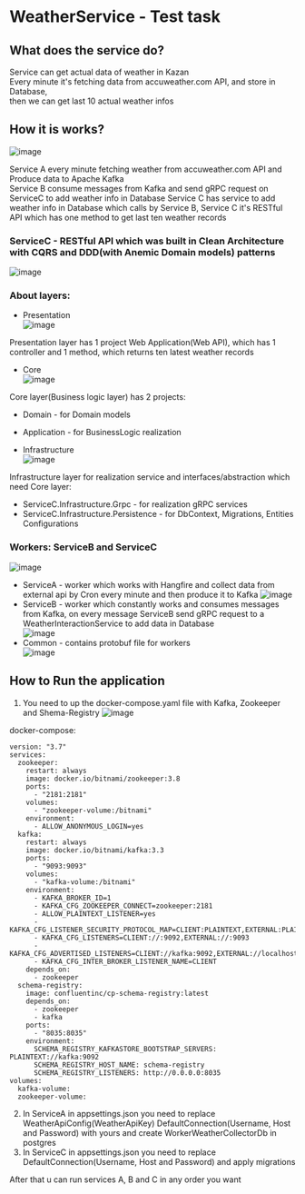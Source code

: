 # WeatherService - Test task

## What does the service do?

Service can get actual data of weather in Kazan<br/>
Every minute it's fetching data from accuweather.com API, and store in Database,<br/>
then we can get last 10 actual weather infos<br/>

## How it is works?

![image](https://github.com/s1ches/WeatherService/assets/121990701/550e124c-bc2d-4be0-a36b-30a39b2795e9)

Service A every minute fetching weather from accuweather.com API and Produce data to Apache Kafka<br/>
Service B consume messages from Kafka and send gRPC request on ServiceC to add weather info in Database
Service C has service to add weather info in Database which calls by Service B, Service C it's RESTful API which has one method to get last ten weather records 

### ServiceC - RESTful API which was built in Clean Architecture with CQRS and DDD(with Anemic Domain models) patterns

![image](https://github.com/s1ches/WeatherService/assets/121990701/cf145b8a-29ef-4482-85bc-f10e15705e27)


### About layers:
- Presentation<br/>
![image](https://github.com/s1ches/WeatherService/assets/121990701/d745c52f-d7cf-4929-945b-e89de2ee3d60)

Presentation layer has 1 project Web Application(Web API), which has 1 controller and 1 method, which returns ten latest weather records

- Core<br/>
  ![image](https://github.com/s1ches/WeatherService/assets/121990701/976538eb-a4ef-4e52-b15e-669213775303)

Core layer(Business logic layer) has 2 projects:<br/>
- Domain - for Domain models<br/>
- Application - for BusinessLogic realization<br/>

- Infrastructure<br/>
    ![image](https://github.com/s1ches/WeatherService/assets/121990701/c7b0b29a-f27c-4369-8e65-022bdfc475c8)

Infrastructure layer for realization service and interfaces/abstraction which need Core layer:<br/>
- ServiceC.Infrastructure.Grpc - for realization gRPC services<br/>
- ServiceC.Infrastructure.Persistence - for DbContext, Migrations, Entities Configurations<br/>
    
### Workers: ServiceB and ServiceC

![image](https://github.com/s1ches/WeatherService/assets/121990701/dcc300ae-fd1d-4f36-b33e-694e54527096)

- ServiceA - worker which works with Hangfire and collect data from external api by Cron every minute and then produce it to Kafka
  ![image](https://github.com/s1ches/WeatherService/assets/121990701/fe68a263-6013-4f00-82a7-8c3fcda30bba)
- ServiceB - worker which constantly works and consumes messages from Kafka, on every message ServiceB send gRPC request to a WeatherInteractionService to add data in Database<br/>
  ![image](https://github.com/s1ches/WeatherService/assets/121990701/d398ab79-29c6-497a-a57e-23ccbf144eb2)
- Common - contains protobuf file for workers<br/>
  ![image](https://github.com/s1ches/WeatherService/assets/121990701/4d4134b7-5c4e-428a-9ae5-bc7dda16be9f)


## How to Run the application

1. You need to up the docker-compose.yaml file with Kafka, Zookeeper and Shema-Registry
![image](https://github.com/s1ches/WeatherService/assets/121990701/26c99018-9f6d-4676-9ae2-c0f9323d6c2b)

docker-compose:
```
version: "3.7"
services:
  zookeeper:
    restart: always
    image: docker.io/bitnami/zookeeper:3.8
    ports:
      - "2181:2181"
    volumes:
      - "zookeeper-volume:/bitnami"
    environment:
      - ALLOW_ANONYMOUS_LOGIN=yes
  kafka:
    restart: always
    image: docker.io/bitnami/kafka:3.3
    ports:
      - "9093:9093"
    volumes:
      - "kafka-volume:/bitnami"
    environment:
      - KAFKA_BROKER_ID=1
      - KAFKA_CFG_ZOOKEEPER_CONNECT=zookeeper:2181
      - ALLOW_PLAINTEXT_LISTENER=yes
      - KAFKA_CFG_LISTENER_SECURITY_PROTOCOL_MAP=CLIENT:PLAINTEXT,EXTERNAL:PLAINTEXT
      - KAFKA_CFG_LISTENERS=CLIENT://:9092,EXTERNAL://:9093
      - KAFKA_CFG_ADVERTISED_LISTENERS=CLIENT://kafka:9092,EXTERNAL://localhost:9093
      - KAFKA_CFG_INTER_BROKER_LISTENER_NAME=CLIENT
    depends_on:
      - zookeeper
  schema-registry:
    image: confluentinc/cp-schema-registry:latest
    depends_on:
      - zookeeper
      - kafka
    ports:
      - "8035:8035"
    environment:
      SCHEMA_REGISTRY_KAFKASTORE_BOOTSTRAP_SERVERS: PLAINTEXT://kafka:9092
      SCHEMA_REGISTRY_HOST_NAME: schema-registry
      SCHEMA_REGISTRY_LISTENERS: http://0.0.0.0:8035
volumes:
  kafka-volume:
  zookeeper-volume:
```

2. In ServiceA in appsettings.json you need to replace WeatherApiConfig(WeatherApiKey) DefaultConnection(Username, Host and Password) with yours and create WorkerWeatherCollectorDb in postgres
3. In ServiceC in appsettings.json you need to replace DefaultConnection(Username, Host and Password) and apply migrations

After that u can run services A, B and C in any order you want
